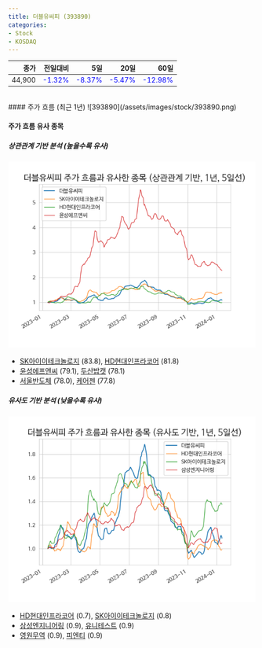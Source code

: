 ```yaml
---
title: 더블유씨피 (393890)
categories:
- Stock
- KOSDAQ
---
```


|종가|전일대비|5일|20일|60일|
|---:|-------:|--:|---:|---:|
|44,900|<span style="color: blue">-1.32%</span>|<span style="color: blue">-8.37%</span>|<span style="color: blue">-5.47%</span>|<span style="color: blue">-12.98%</span>|

<!-- more -->
<br>
#### 주가 흐름 (최근 1년)
![393890](/assets/images/stock/393890.png)


#### 주가 흐름 유사 종목


##### 상관관계 기반 분석 (높을수록 유사)
![393890](/assets/images/stock/393890_corr.png)
- [SK아이이테크놀로지](/361610/) (83.8), [HD현대인프라코어](/042670/) (81.8)
- [윤성에프앤씨](/372170/) (79.1), [두산밥캣](/241560/) (78.1)
- [서울반도체](/046890/) (78.0), [케어젠](/214370/) (77.8)


##### 유사도 기반 분석 (낮을수록 유사)	
![393890](/assets/images/stock/393890_sim.png)
- [HD현대인프라코어](/042670/) (0.7), [SK아이이테크놀로지](/361610/) (0.8)
- [삼성엔지니어링](/028050/) (0.9), [유니테스트](/086390/) (0.9)
- [영원무역](/111770/) (0.9), [피엔티](/137400/) (0.9)